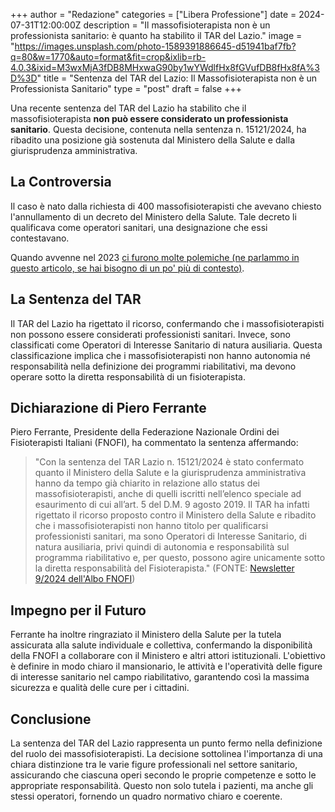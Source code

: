 +++ 
author = "Redazione" 
categories = ["Libera Professione"] 
date = 2024-07-31T12:00:00Z 
description = "Il massofisioterapista non è un professionista sanitario: è quanto ha stabilito il TAR del Lazio." 
image = "https://images.unsplash.com/photo-1589391886645-d51941baf7fb?q=80&w=1770&auto=format&fit=crop&ixlib=rb-4.0.3&ixid=M3wxMjA3fDB8MHxwaG90by1wYWdlfHx8fGVufDB8fHx8fA%3D%3D" 
title = "Sentenza del TAR del Lazio: Il Massofisioterapista non è un Professionista Sanitario" 
type = "post" 
draft = false 
+++

Una recente sentenza del TAR del Lazio ha stabilito che il massofisioterapista **non può essere considerato un professionista sanitario**. Questa decisione, contenuta nella sentenza n. 15121/2024, ha ribadito una posizione già sostenuta dal Ministero della Salute e dalla giurisprudenza amministrativa.

## La Controversia
Il caso è nato dalla richiesta di 400 massofisioterapisti che avevano chiesto l'annullamento di un decreto del Ministero della Salute. Tale decreto li qualificava come operatori sanitari, una designazione che essi contestavano.

Quando avvenne nel 2023 [ci furono molte polemiche (ne parlammo in questo articolo, se hai bisogno di un po' più di contesto)](https://fisioterapisti.org/massofisioterapisti-elenco-speciale-2023/).

## La Sentenza del TAR
Il TAR del Lazio ha rigettato il ricorso, confermando che i massofisioterapisti non possono essere considerati professionisti sanitari. Invece, sono classificati come Operatori di Interesse Sanitario di natura ausiliaria. Questa classificazione implica che i massofisioterapisti non hanno autonomia né responsabilità nella definizione dei programmi riabilitativi, ma devono operare sotto la diretta responsabilità di un fisioterapista.

## Dichiarazione di Piero Ferrante
Piero Ferrante, Presidente della Federazione Nazionale Ordini dei Fisioterapisti Italiani (FNOFI), ha commentato la sentenza affermando: 

> "Con la sentenza del TAR Lazio n. 15121/2024 è stato confermato quanto il Ministero della Salute e la giurisprudenza amministrativa hanno da tempo già chiarito in relazione allo status dei massofisioterapisti, anche di quelli iscritti nell’elenco speciale ad esaurimento di cui all’art. 5 del D.M. 9 agosto 2019. Il TAR ha infatti rigettato il ricorso proposto contro il Ministero della Salute e ribadito che i massofisioterapisti non hanno titolo per qualificarsi professionisti sanitari, ma sono Operatori di Interesse Sanitario, di natura ausiliaria, privi quindi di autonomia e responsabilità sul programma riabilitativo e, per questo, possono agire unicamente sotto la diretta responsabilità del Fisioterapista." (FONTE: [Newsletter 9/2024 dell'Albo FNOFI](https://www.fnofi.it/blog/sentenza-tar-massofisioterapista-non-e-professionista-sanitario/?https://www.fnofi.it/?utm_source=newsletter&utm_medium=email&utm_campaign=news&utm_id=Newsletter))

## Impegno per il Futuro
Ferrante ha inoltre ringraziato il Ministero della Salute per la tutela assicurata alla salute individuale e collettiva, confermando la disponibilità della FNOFI a collaborare con il Ministero e altri attori istituzionali. L'obiettivo è definire in modo chiaro il mansionario, le attività e l'operatività delle figure di interesse sanitario nel campo riabilitativo, garantendo così la massima sicurezza e qualità delle cure per i cittadini.

## Conclusione
La sentenza del TAR del Lazio rappresenta un punto fermo nella definizione del ruolo dei massofisioterapisti. La decisione sottolinea l'importanza di una chiara distinzione tra le varie figure professionali nel settore sanitario, assicurando che ciascuna operi secondo le proprie competenze e sotto le appropriate responsabilità. Questo non solo tutela i pazienti, ma anche gli stessi operatori, fornendo un quadro normativo chiaro e coerente.
